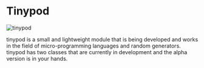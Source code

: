 # Tinypod
![tinypod](https://user-images.githubusercontent.com/99811122/213163174-a75c38a2-5692-48fd-8545-d8e002463d79.png)

tinypod is a small and lightweight module that is being developed and works in the field of micro-programming languages and random generators.
tinypod has two classes that are currently in development and the alpha version is in your hands.

